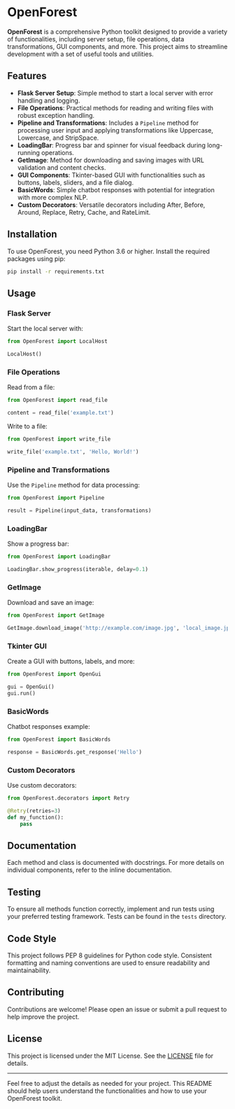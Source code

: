 # OpenForest

**OpenForest** is a comprehensive Python toolkit designed to provide a variety of functionalities, including server setup, file operations, data transformations, GUI components, and more. This project aims to streamline development with a set of useful tools and utilities.

## Features

- **Flask Server Setup**: Simple method to start a local server with error handling and logging.
- **File Operations**: Practical methods for reading and writing files with robust exception handling.
- **Pipeline and Transformations**: Includes a `Pipeline` method for processing user input and applying transformations like Uppercase, Lowercase, and StripSpace.
- **LoadingBar**: Progress bar and spinner for visual feedback during long-running operations.
- **GetImage**: Method for downloading and saving images with URL validation and content checks.
- **GUI Components**: Tkinter-based GUI with functionalities such as buttons, labels, sliders, and a file dialog.
- **BasicWords**: Simple chatbot responses with potential for integration with more complex NLP.
- **Custom Decorators**: Versatile decorators including After, Before, Around, Replace, Retry, Cache, and RateLimit.

## Installation

To use OpenForest, you need Python 3.6 or higher. Install the required packages using pip:

```bash
pip install -r requirements.txt
```

## Usage

### Flask Server

Start the local server with:

```python
from OpenForest import LocalHost

LocalHost()
```

### File Operations

Read from a file:

```python
from OpenForest import read_file

content = read_file('example.txt')
```

Write to a file:

```python
from OpenForest import write_file

write_file('example.txt', 'Hello, World!')
```

### Pipeline and Transformations

Use the `Pipeline` method for data processing:

```python
from OpenForest import Pipeline

result = Pipeline(input_data, transformations)
```

### LoadingBar

Show a progress bar:

```python
from OpenForest import LoadingBar

LoadingBar.show_progress(iterable, delay=0.1)
```

### GetImage

Download and save an image:

```python
from OpenForest import GetImage

GetImage.download_image('http://example.com/image.jpg', 'local_image.jpg')
```

### Tkinter GUI

Create a GUI with buttons, labels, and more:

```python
from OpenForest import OpenGui

gui = OpenGui()
gui.run()
```

### BasicWords

Chatbot responses example:

```python
from OpenForest import BasicWords

response = BasicWords.get_response('Hello')
```

### Custom Decorators

Use custom decorators:

```python
from OpenForest.decorators import Retry

@Retry(retries=3)
def my_function():
    pass
```

## Documentation

Each method and class is documented with docstrings. For more details on individual components, refer to the inline documentation.

## Testing

To ensure all methods function correctly, implement and run tests using your preferred testing framework. Tests can be found in the `tests` directory.

## Code Style

This project follows PEP 8 guidelines for Python code style. Consistent formatting and naming conventions are used to ensure readability and maintainability.

## Contributing

Contributions are welcome! Please open an issue or submit a pull request to help improve the project.

## License

This project is licensed under the MIT License. See the [LICENSE](LICENSE) file for details.

---

Feel free to adjust the details as needed for your project. This README should help users understand the functionalities and how to use your OpenForest toolkit.